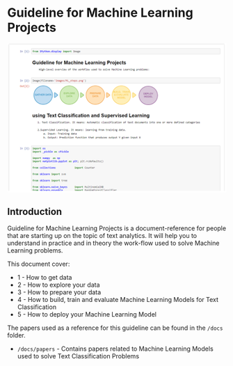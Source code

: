 # Guideline for Machine Learning Projects

![](images/header.png)

## Introduction
Guideline for Machine Learning Projects is a document-reference for people that are starting up on the topic of text analytics. It will help you to understand in practice and in theory the work-flow used to solve Machine Learning problems.

This document cover:

  * 1 - How to get data
  * 2 - How to explore your data
  * 3 - How to prepare your data
  * 4 - How to build, train and evaluate Machine Learning Models for Text Classification
  * 5 - How to deploy your Machine Learning Model

The papers used as a reference for this guideline can be found in the `/docs` folder.

* `/docs/papers` - Contains papers related to Machine Learning Models used to solve Text Classification Problems
